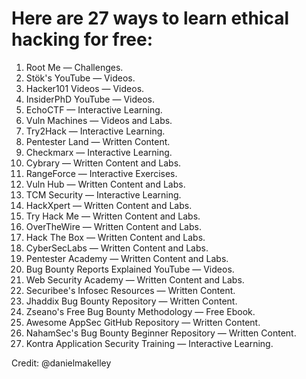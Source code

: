 # Here are 27 ways to learn ethical hacking for free:

1. Root Me — Challenges.
2. Stök's YouTube — Videos.
3. Hacker101 Videos — Videos.
4. InsiderPhD YouTube — Videos.
5. EchoCTF — Interactive Learning.
6. Vuln Machines — Videos and Labs.
7. Try2Hack — Interactive Learning.
8. Pentester Land — Written Content.
9. Checkmarx — Interactive Learning.
10. Cybrary — Written Content and Labs.
11. RangeForce — Interactive Exercises.
12. Vuln Hub — Written Content and Labs.
13. TCM Security — Interactive Learning.
14. HackXpert — Written Content and Labs.
15. Try Hack Me — Written Content and Labs.
16. OverTheWire — Written Content and Labs.
17. Hack The Box — Written Content and Labs.
18. CyberSecLabs — Written Content and Labs.
19. Pentester Academy — Written Content and Labs.
20. Bug Bounty Reports Explained YouTube — Videos.
21. Web Security Academy — Written Content and Labs.
22. Securibee's Infosec Resources — Written Content.
23. Jhaddix Bug Bounty Repository — Written Content.
24. Zseano's Free Bug Bounty Methodology — Free Ebook.
25. Awesome AppSec GitHub Repository — Written Content.
26. NahamSec's Bug Bounty Beginner Repository — Written Content.
27. Kontra Application Security Training — Interactive Learning.

Credit: 
@danielmakelley